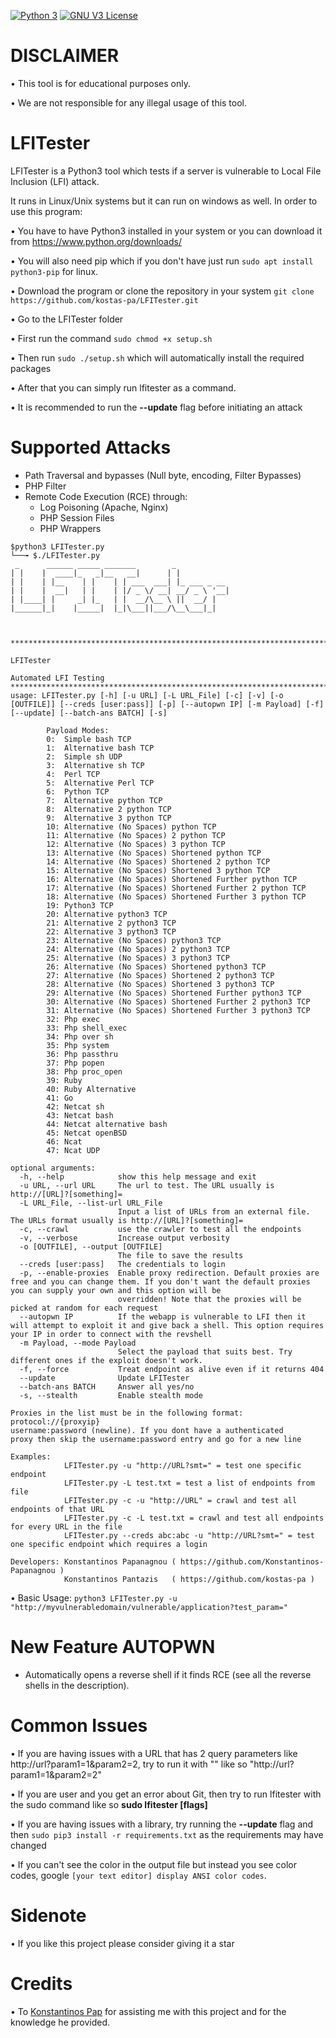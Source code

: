 [![Python 3](https://img.shields.io/badge/Python-3-blue.svg)](https://www.python.org/downloads/)
[![GNU V3 License](https://img.shields.io/badge/License-GNUV3-red.svg)](LICENSE)

# DISCLAIMER
• This tool is for educational purposes only.

• We are not responsible for any illegal usage of this tool.



# LFITester

LFITester is a Python3 tool which tests if a server is vulnerable to Local File Inclusion (LFI) attack.

It runs in Linux/Unix systems but it can run on windows as well. In order to use this program:

• You have to have Python3 installed in your system or you can download it from https://www.python.org/downloads/

• You will also need pip which if you don't have just run ```sudo apt install python3-pip``` for linux.

• Download the program or clone the repository in your system `git clone https://github.com/kostas-pa/LFITester.git`

• Go to the LFITester folder

• First run the command ```sudo chmod +x setup.sh```

• Then run ```sudo ./setup.sh``` which will automatically install the required packages  

• After that you can simply run lfitester as a command.

• It is recommended to run the **--update** flag before initiating an attack

# Supported Attacks

- Path Traversal and bypasses (Null byte, encoding, Filter Bypasses)
- PHP Filter
- Remote Code Execution (RCE) through:
   - Log Poisoning (Apache, Nginx)
   - PHP Session Files
   - PHP Wrappers

```
$python3 LFITester.py 
└──╼ $./LFITester.py 
 _      ______ _____ _______        _            
| |    |  ____|_   _|__   __|      | |           
| |    | |__    | |    | | ___  ___| |_ ___ _ __ 
| |    |  __|   | |    | |/ _ \/ __| __/ _ \ '__|
| |____| |     _| |_   | |  __/\__ \ ||  __/ |   
|______|_|    |_____|  |_|\___||___/\__\___|_|   
                                                 
                                                 

**********************************************************************************************************************************************************************************************
                                                                                          LFITester
                                                                                    Automated LFI Testing
**********************************************************************************************************************************************************************************************
usage: LFITester.py [-h] [-u URL] [-L URL_File] [-c] [-v] [-o [OUTFILE]] [--creds [user:pass]] [-p] [--autopwn IP] [-m Payload] [-f] [--update] [--batch-ans BATCH] [-s]

        Payload Modes:
        0:  Simple bash TCP
        1:  Alternative bash TCP
        2:  Simple sh UDP
        3:  Alternative sh TCP
        4:  Perl TCP
        5:  Alternative Perl TCP
        6:  Python TCP
        7:  Alternative python TCP
        8:  Alternative 2 python TCP
        9:  Alternative 3 python TCP
        10: Alternative (No Spaces) python TCP
        11: Alternative (No Spaces) 2 python TCP
        12: Alternative (No Spaces) 3 python TCP
        13: Alternative (No Spaces) Shortened python TCP
        14: Alternative (No Spaces) Shortened 2 python TCP
        15: Alternative (No Spaces) Shortened 3 python TCP
        16: Alternative (No Spaces) Shortened Further python TCP
        17: Alternative (No Spaces) Shortened Further 2 python TCP
        18: Alternative (No Spaces) Shortened Further 3 python TCP
        19: Python3 TCP
        20: Alternative python3 TCP
        21: Alternative 2 python3 TCP
        22: Alternative 3 python3 TCP
        23: Alternative (No Spaces) python3 TCP
        24: Alternative (No Spaces) 2 python3 TCP
        25: Alternative (No Spaces) 3 python3 TCP
        26: Alternative (No Spaces) Shortened python3 TCP
        27: Alternative (No Spaces) Shortened 2 python3 TCP
        28: Alternative (No Spaces) Shortened 3 python3 TCP
        29: Alternative (No Spaces) Shortened Further python3 TCP
        30: Alternative (No Spaces) Shortened Further 2 python3 TCP
        31: Alternative (No Spaces) Shortened Further 3 python3 TCP
        32: Php exec
        33: Php shell_exec
        34: Php over sh
        35: Php system
        36: Php passthru
        37: Php popen
        38: Php proc_open
        39: Ruby
        40: Ruby Alternative
        41: Go
        42: Netcat sh
        43: Netcat bash
        44: Netcat alternative bash
        45: Netcat openBSD
        46: Ncat
        47: Ncat UDP 

optional arguments:
  -h, --help            show this help message and exit
  -u URL, --url URL     The url to test. The URL usually is http://[URL]?[something]=
  -L URL_File, --list-url URL_File
                        Input a list of URLs from an external file. The URLs format usually is http://[URL]?[something]=
  -c, --crawl           use the crawler to test all the endpoints
  -v, --verbose         Increase output verbosity
  -o [OUTFILE], --output [OUTFILE]
                        The file to save the results
  --creds [user:pass]   The credentials to login
  -p, --enable-proxies  Enable proxy redirection. Default proxies are free and you can change them. If you don't want the default proxies you can supply your own and this option will be
                        overridden! Note that the proxies will be picked at random for each request
  --autopwn IP          If the webapp is vulnerable to LFI then it will attempt to exploit it and give back a shell. This option requires your IP in order to connect with the revshell
  -m Payload, --mode Payload
                        Select the payload that suits best. Try different ones if the exploit doesn't work.
  -f, --force           Treat endpoint as alive even if it returns 404
  --update              Update LFITester
  --batch-ans BATCH     Answer all yes/no
  -s, --stealth         Enable stealth mode

Proxies in the list must be in the following format: protocol://{proxyip} 
username:password (newline). If you dont have a authenticated 
proxy then skip the username:password entry and go for a new line

Examples: 
            LFITester.py -u "http://URL?smt=" = test one specific endpoint
            LFITester.py -L test.txt = test a list of endpoints from file
            LFITester.py -c -u "http://URL" = crawl and test all endpoints of that URL
            LFITester.py -c -L test.txt = crawl and test all endpoints for every URL in the file
            LFITester.py --creds abc:abc -u "http://URL?smt=" = test one specific endpoint which requires a login

Developers: Konstantinos Papanagnou ( https://github.com/Konstantinos-Papanagnou )
            Konstantinos Pantazis   ( https://github.com/kostas-pa )

```

• Basic Usage: `python3 LFITester.py -u "http://myvulnerabledomain/vulnerable/application?test_param="`

# New Feature AUTOPWN
- Automatically opens a reverse shell if it finds RCE (see all the reverse shells in the description).

# Common Issues
• If you are having issues with a URL that has 2 query parameters like http://url?param1=1&param2=2, try to run it with "" like so "http://url?param1=1&param2=2"

• If you are user and you get an error about Git, then try to run lfitester with the sudo command like so **sudo lfitester [flags]**

• If you are having issues with a library, try running the **--update** flag and then ```sudo pip3 install -r requirements.txt``` as the requirements may have changed

• If you can't see the color in the output file but instead you see color codes, google ```[your text editor] display ANSI color codes```.

# Sidenote
• If you like this project please consider giving it a star

# Credits
• To [Konstantinos Pap](https://github.com/Konstantinos-Papanagnou) for assisting me with this project and for the knowledge he provided.
